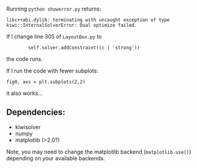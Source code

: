 Running `python showerror.py` returns:

```
libc++abi.dylib: terminating with uncaught exception of type kiwi::InternalSolverError: Dual optimize failed.
```

If I change line 305 of `LayoutBox.py` to

```
		self.solver.addConstraint((c | 'strong'))
```

the code runs. 

If I run the code with fewer subplots:

```
fig0, axs = plt.subplots(2,2)
```
it also works...

## Dependencies:

  - kiwisolver
  - numpy
  - matplotlib (>2.0?)

Note, you may need to change the matplotlib backend (`matplotlib.use()`) depending on your available backends.
